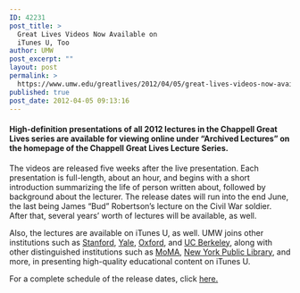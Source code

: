 ```yaml
---
ID: 42231
post_title: >
  Great Lives Videos Now Available on
  iTunes U, Too
author: UMW
post_excerpt: ""
layout: post
permalink: >
  https://www.umw.edu/greatlives/2012/04/05/great-lives-videos-now-available-on-itunes-u-too/
published: true
post_date: 2012-04-05 09:13:16
---
```

<h4>High-definition presentations of all 2012 lectures in the Chappell Great Lives series are available for viewing online under “Archived Lectures” on the homepage of the Chappell Great Lives Lecture Series.</h4>
The videos are released five weeks after the live presentation. Each presentation is full-length, about an hour, and begins with a short introduction summarizing the life of person written about, followed by background about the lecturer. The release dates will run into the end June, the last being James “Bud” Robertson’s lecture on the Civil War soldier. After that, several years’ worth of lectures will be available, as well.

Also, the lectures are available on iTunes U, as well. UMW joins other institutions such as <a href="http://itunes.apple.com/us/institution/stanford/id384228265">Stanford</a>, <a href="http://itunes.apple.com/us/institution/yale-university/id341649956">Yale</a>, <a href="http://itunes.apple.com/us/institution/oxford-university/id381699182">Oxford</a>, and <a href="http://itunes.apple.com/us/institution/uc-berkeley/id354813951">UC Berkeley</a>, along with other distinguished institutions such as <a href="http://itunes.apple.com/WebObjects/MZStore.woa/wa/viewArtist?id=384704980">MoMA</a>, <a href="http://itunes.apple.com/WebObjects/MZStore.woa/wa/viewArtist?id=430379141">New York Public Library</a>, and more, in presenting high-quality educational content on iTunes U.

For a complete schedule of the release dates, click <a title="Great Lives video release update" href="http://www.umw.edu/greatlives/2012/02/20/great-lives-videos-to-be-released-weekly-beginning-march-24/" target="_blank">here.</a>

&nbsp;